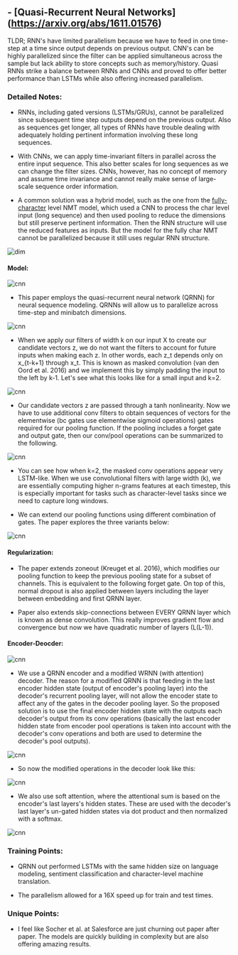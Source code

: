## - [Quasi-Recurrent Neural Networks] (https://arxiv.org/abs/1611.01576)

TLDR; 
RNN's have limited parallelism because we have to feed in one time-step at a time since output depends on previous output. CNN's can be highly parallelized since the filter can be applied simultaneous across the sample but lack ability to store concepts such as memory/history. Quasi RNNs strike a balance between RNNs and CNNs and proved to offer better performance than LSTMs while also offering increased parallelism.

### Detailed Notes:
- RNNs, including gated versions (LSTMs/GRUs), cannot be parallelized since subsequent time step outputs depend on the previous output. Also as sequences get longer, all types of RNNs have trouble dealing with adequately holding pertinent information involving these long sequences.

- With CNNs, we can apply time-invariant filters in parallel across the entire input sequence. This also better scales for long sequences as we can change the filter sizes. CNNs, however, has no concept of memory and assume time invariance and cannot really make sense of large-scale sequence order information.

- A common solution was a hybrid model, such as the one from the [fully-character](fully_char.md) level NMT model, which used a CNN to process the char level input (long sequence) and then used pooling to reduce the dimensions but still preserve pertinent information. Then the RNN structure will use the reduced features as inputs. But the model for the fully char NMT cannot be parallelized because it still uses regular RNN structure.

![dim](images/quasi/dim.png)

#### Model:

![cnn](images/quasi/fig1.png)

- This paper employs the quasi-recurrent neural network (QRNN) for neural sequence modeling. QRNNs will allow us to parallelize across time-step and minibatch dimensions. 

![cnn](images/quasi/cnn1.png)

- When we apply our filters of width k on our input X to create our candidate vectors z, we do not want the filters to account for future inputs when making each z. In other words, each z_t depends only on x_{t-k+1} through x_t. This is known as masked convolution (van den Oord et al. 2016) and we implement this by simply padding the input to the left by k-1. Let's see what this looks like for a small input and k=2.

![cnn](images/quasi/cnn2.png)

- Our candidate vectors z are passed through a tanh nonlinearity. Now we have to use additional conv filters to obtain sequences of vectors for the elementwise (bc gates use elementwise sigmoid operations) gates required for our pooling function. If the pooling includes a forget gate and output gate, then our conv/pool operations can be summarized to the following.

![cnn](images/quasi/cnn3.png)

- You can see how when k=2, the masked conv operations appear very LSTM-like. When we use convolutional filters with large width (k), we are essentially computing higher n-grams features at each timestep, this is especially important for tasks such as character-level tasks since we need to capture long windows. 

- We can extend our pooling functions using different combination of gates. The paper explores the three variants below:

![cnn](images/quasi/cnn4.png)

#### Regularization:

- The paper extends zoneout (Kreuget et al. 2016), which modifies our pooling function to keep the previous pooling state for a subset of channels. This is equivalent to the following forget gate. On top of this, normal dropout is also applied between layers including the layer between embedding and first QRNN layer.

- Paper also extends skip-connections between EVERY QRNN layer which is known as dense convolution. This really improves gradient flow and convergence but now we have quadratic number of layers (L(L-1)). 

#### Encoder-Deocder:

![cnn](images/quasi/fig2.png)

- We use a QRNN encoder and a modified WRNN (with attention) decoder. The reason for a modified QRNN is that feeding in the last encoder hidden state (output of encoder's pooling layer) into the decoder's recurrent pooling layer, will not allow the encoder state to affect any of the gates in the decoder pooling layer. So the proposed solution is to use the final encoder hidden state with the outputs each decoder's output from its conv operations  (basically the last encoder hidden state from encoder pool operations is taken into account with the decoder's conv operations and both are used to determine the decoder's pool outputs). 

![cnn](images/quasi/forget.png)

- So now the modified operations in the decoder look like this:

![cnn](images/quasi/decoder.png)

- We also use soft attention, where the attentional sum is based on the encoder's last layers's hidden states. These are used with the decoder's last layer's un-gated hidden states via dot product and then normalized with a softmax.  

![cnn](images/quasi/attention.png)

### Training Points:

- QRNN out performed LSTMs with the same hidden size on language modeling, sentiment classification and character-level machine translation.

- The parallelism allowed for a 16X speed up for train and test times.


### Unique Points:

- I feel like Socher et al. at Salesforce are just churning out paper after paper. The models are quickly building in complexity but are also offering amazing results. 
